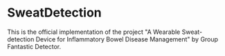# SweatDetection
This is the official implementation of the project "A Wearable Sweat-detection Device for Inflammatory Bowel Disease Management" by Group Fantastic Detector.
